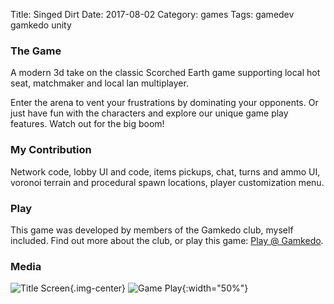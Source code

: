 Title: Singed Dirt
Date: 2017-08-02
Category: games
Tags: gamedev gamkedo unity

### The Game

A modern 3d take on the classic Scorched Earth game supporting local hot seat, matchmaker and
local lan multiplayer.

Enter the arena to vent your frustrations by dominating your opponents.  Or just have fun with the characters and explore our unique game play features.  Watch out for the big boom!

### My Contribution

Network code, lobby UI and code, items pickups, chat, turns and ammo UI, voronoi terrain and
procedural spawn locations, player customization menu.

### Play

This game was developed by members of the Gamkedo club, myself included.  Find out more about the
club, or play this game: [Play @ Gamkedo](http://gamkedo.com/club/#games).

### Media

![Title Screen](images/singed-title.png){.img-center}
![Game Play](images/singed-play.gif){:width="50%"}

